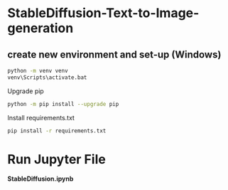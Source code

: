 # StableDiffusion-Text-to-Image-generation

## create new environment and set-up (Windows)

```sh
python -m venv venv
venv\Scripts\activate.bat
```

Upgrade pip
```sh
python -m pip install --upgrade pip
```

Install requirements.txt
```sh
pip install -r requirements.txt
```

# Run Jupyter File

**StableDiffusion.ipynb**
